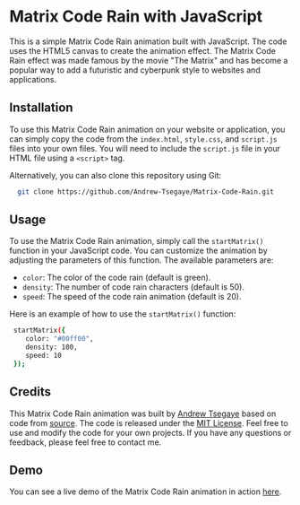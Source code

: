 # Matrix Code Rain with JavaScript

This is a simple Matrix Code Rain animation built with JavaScript. The code uses the HTML5 canvas to create the animation effect. The Matrix Code Rain effect was made famous by the movie "The Matrix" and has become a popular way to add a futuristic and cyberpunk style to websites and applications.

## Installation

To use this Matrix Code Rain animation on your website or application, you can simply copy the code from the `index.html`, `style.css`, and `script.js` files into your own files. You will need to include the `script.js` file in your HTML file using a `<script>` tag.

Alternatively, you can also clone this repository using Git:

```bash
  git clone https://github.com/Andrew-Tsegaye/Matrix-Code-Rain.git
```

## Usage

To use the Matrix Code Rain animation, simply call the `startMatrix()` function in your JavaScript code. You can customize the animation by adjusting the parameters of this function. The available parameters are:

- `color`: The color of the code rain (default is green).
- `density`: The number of code rain characters (default is 50).
- `speed`: The speed of the code rain animation (default is 20).

Here is an example of how to use the `startMatrix()` function:

```bash
 startMatrix({
    color: "#00ff00",
    density: 100,
    speed: 10
 });
```

## Credits

This Matrix Code Rain animation was built by [Andrew Tsegaye](https://www.linkedin.com/in/andrew-tsegaye-542921221/) based on code from [source](https://github.com/Andrew-Tsegaye/Matrix-Code-Rain/tree/start-engine/Matrix-Code-Rain). The code is released under the [MIT License](https://opensource.org/license/mit/). Feel free to use and modify the code for your own projects. If you have any questions or feedback, please feel free to contact me.

## Demo

You can see a live demo of the Matrix Code Rain animation in action [here](https://codepen.io/Andrew-Tsegaye/pen/ExLKEQE).
